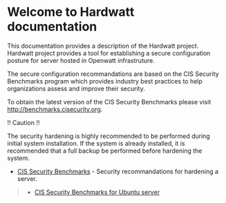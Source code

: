 # Welcome to Hardwatt documentation

This documentation provides a description of the Hardwatt project. Hardwatt project provides a tool for establishing a secure configuration posture for server hosted in Openwatt infrastruture.

The secure configuration recommandations are based on the 
CIS Security Benchmarks program which provides industry best practices to help organizations assess and improve their security. 

To obtain the latest version of the CIS Security Benchmarks please visit http://benchmarks.cisecurity.org.

!! Caution !!

The security hardening is highly recommended to be performed during initial system installation. If the system is already installed, it is recommended that a full backup be
performed before hardening the system.


* [CIS Security Benchmarks](http://benchmarks.cisecurity.org) - Security recommandations for hardening a server.

>- [CIS Security Benchmarks for Ubuntu server](CIS_Ubuntu.md)
